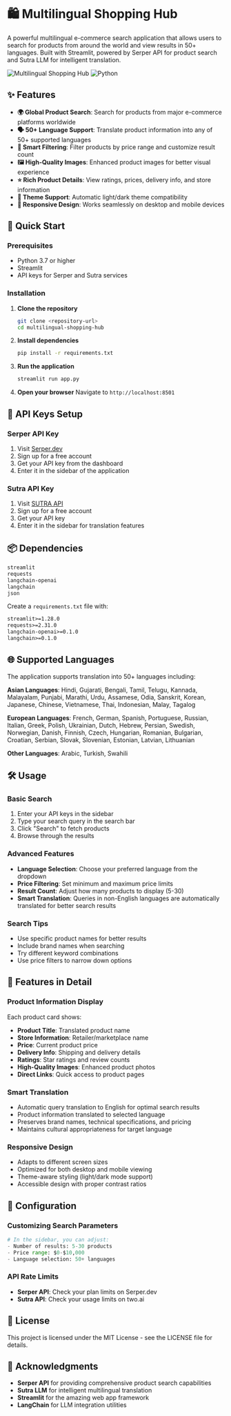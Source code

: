 # 🛍️ Multilingual Shopping Hub

A powerful multilingual e-commerce search application that allows users to search for products from around the world and view results in 50+ languages. Built with Streamlit, powered by Serper API for product search and Sutra LLM for intelligent translation.

![Multilingual Shopping Hub](https://img.shields.io/badge/Streamlit-FF4B4B?style=for-the-badge&logo=streamlit&logoColor=white)
![Python](https://img.shields.io/badge/Python-3776AB?style=for-the-badge&logo=python&logoColor=white)


## ✨ Features

- **🌍 Global Product Search**: Search for products from major e-commerce platforms worldwide
- **🗣️ 50+ Language Support**: Translate product information into any of 50+ supported languages
- **🎯 Smart Filtering**: Filter products by price range and customize result count
- **🖼️ High-Quality Images**: Enhanced product images for better visual experience
- **⭐ Rich Product Details**: View ratings, prices, delivery info, and store information
- **🌙 Theme Support**: Automatic light/dark theme compatibility
- **📱 Responsive Design**: Works seamlessly on desktop and mobile devices

## 🚀 Quick Start

### Prerequisites

- Python 3.7 or higher
- Streamlit
- API keys for Serper and Sutra services

### Installation

1. **Clone the repository**
   ```bash
   git clone <repository-url>
   cd multilingual-shopping-hub
   ```

2. **Install dependencies**
   ```bash
   pip install -r requirements.txt
   ```

3. **Run the application**
   ```bash
   streamlit run app.py
   ```

4. **Open your browser**
   Navigate to `http://localhost:8501`

## 🔑 API Keys Setup

### Serper API Key
1. Visit [Serper.dev](https://serper.dev/)
2. Sign up for a free account
3. Get your API key from the dashboard
4. Enter it in the sidebar of the application

### Sutra API Key
1. Visit [SUTRA API](https://www.two.ai/sutra/api)
2. Sign up for a free account
3. Get your API key
4. Enter it in the sidebar for translation features

## 📦 Dependencies

```txt
streamlit
requests
langchain-openai
langchain
json
```

Create a `requirements.txt` file with:
```txt
streamlit>=1.28.0
requests>=2.31.0
langchain-openai>=0.1.0
langchain>=0.1.0
```

## 🌐 Supported Languages

The application supports translation into 50+ languages including:

**Asian Languages**: Hindi, Gujarati, Bengali, Tamil, Telugu, Kannada, Malayalam, Punjabi, Marathi, Urdu, Assamese, Odia, Sanskrit, Korean, Japanese, Chinese, Vietnamese, Thai, Indonesian, Malay, Tagalog

**European Languages**: French, German, Spanish, Portuguese, Russian, Italian, Greek, Polish, Ukrainian, Dutch, Hebrew, Persian, Swedish, Norwegian, Danish, Finnish, Czech, Hungarian, Romanian, Bulgarian, Croatian, Serbian, Slovak, Slovenian, Estonian, Latvian, Lithuanian

**Other Languages**: Arabic, Turkish, Swahili

## 🛠️ Usage

### Basic Search
1. Enter your API keys in the sidebar
2. Type your search query in the search bar
3. Click "Search" to fetch products
4. Browse through the results

### Advanced Features
- **Language Selection**: Choose your preferred language from the dropdown
- **Price Filtering**: Set minimum and maximum price limits
- **Result Count**: Adjust how many products to display (5-30)
- **Smart Translation**: Queries in non-English languages are automatically translated for better search results

### Search Tips
- Use specific product names for better results
- Include brand names when searching
- Try different keyword combinations
- Use price filters to narrow down options

## 🎨 Features in Detail

### Product Information Display
Each product card shows:
- **Product Title**: Translated product name
- **Store Information**: Retailer/marketplace name
- **Price**: Current product price
- **Delivery Info**: Shipping and delivery details
- **Ratings**: Star ratings and review counts
- **High-Quality Images**: Enhanced product photos
- **Direct Links**: Quick access to product pages

### Smart Translation
- Automatic query translation to English for optimal search results
- Product information translated to selected language
- Preserves brand names, technical specifications, and pricing
- Maintains cultural appropriateness for target language

### Responsive Design
- Adapts to different screen sizes
- Optimized for both desktop and mobile viewing
- Theme-aware styling (light/dark mode support)
- Accessible design with proper contrast ratios

## 🔧 Configuration

### Customizing Search Parameters
```python
# In the sidebar, you can adjust:
- Number of results: 5-30 products
- Price range: $0-$10,000
- Language selection: 50+ languages
```

### API Rate Limits
- **Serper API**: Check your plan limits on Serper.dev
- **Sutra API**: Check your usage limits on two.ai


## 📄 License

This project is licensed under the MIT License - see the LICENSE file for details.

## 🙏 Acknowledgments

- **Serper API** for providing comprehensive product search capabilities
- **Sutra LLM** for intelligent multilingual translation
- **Streamlit** for the amazing web app framework
- **LangChain** for LLM integration utilities
